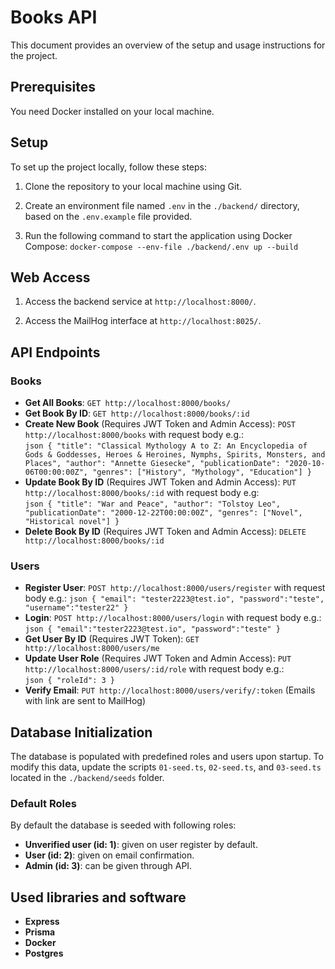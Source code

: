 # Books API

This document provides an overview of the setup and usage instructions for the project.

## Prerequisites

You need Docker installed on your local machine.

## Setup

To set up the project locally, follow these steps:

1. Clone the repository to your local machine using Git.

2. Create an environment file named `.env` in the `./backend/` directory, based on the `.env.example` file provided.

3. Run the following command to start the application using Docker Compose: `docker-compose --env-file ./backend/.env up --build`

## Web Access

1. Access the backend service at `http://localhost:8000/`.

2. Access the MailHog interface at `http://localhost:8025/`.

## API Endpoints

### Books

- **Get All Books**: `GET http://localhost:8000/books/`
- **Get Book By ID**: `GET http://localhost:8000/books/:id`
- **Create New Book** (Requires JWT Token and Admin Access): `POST http://localhost:8000/books` with request body e.g.: <br>
`json { "title": "Classical Mythology A to Z: An Encyclopedia of Gods & Goddesses, Heroes & Heroines, Nymphs, Spirits, Monsters, and Places", "author": "Annette Giesecke", "publicationDate": "2020-10-06T00:00:00Z", "genres": ["History", "Mythology", "Education"] }`
- **Update Book By ID** (Requires JWT Token and Admin Access): `PUT http://localhost:8000/books/:id` with request body e.g:<br>
`json { "title": "War and Peace", "author": "Tolstoy Leo", "publicationDate": "2000-12-22T00:00:00Z", "genres": ["Novel", "Historical novel"] }`
- **Delete Book By ID** (Requires JWT Token and Admin Access): `DELETE http://localhost:8000/books/:id`

### Users

- **Register User**: `POST http://localhost:8000/users/register` with request body e.g.:
`json { "email": "tester2223@test.io", "password":"teste", "username":"tester22" }`
- **Login**: `POST http://localhost:8000/users/login` with request body e.g.:<br>
`json { "email":"tester2223@test.io", "password":"teste" }`
- **Get User By ID** (Requires JWT Token): `GET http://localhost:8000/users/me`
- **Update User Role** (Requires JWT Token and Admin Access): `PUT http://localhost:8000/users/:id/role` with request body e.g.:<br>
`json { "roleId": 3 }`
- **Verify Email**: `PUT http://localhost:8000/users/verify/:token` (Emails with link are sent to MailHog)

## Database Initialization

The database is populated with predefined roles and users upon startup. To modify this data, update the scripts `01-seed.ts`, `02-seed.ts`, and `03-seed.ts` located in the `./backend/seeds` folder.

### Default Roles

By default the database is seeded with following roles:
- **Unverified user (id: 1)**: given on user register by default.
- **User (id: 2)**: given on email confirmation.
- **Admin (id: 3)**: can be given through API.

## Used libraries and software
- **Express**
- **Prisma**
- **Docker**
- **Postgres**

